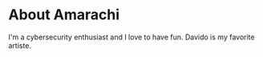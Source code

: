 # About Amarachi

I'm a cybersecurity enthusiast and I love to have fun. 
Davido is my favorite artiste.
